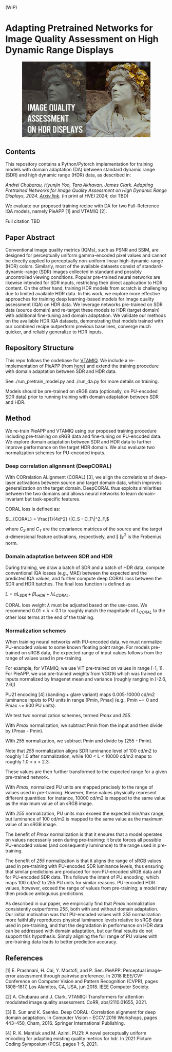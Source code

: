 (WIP)

# Adapting Pretrained Networks for Image Quality Assessment on High Dynamic Range Displays

<p align="center">
    <img src='https://github.com/ch-andrei/HDR-IQA-dom-adapt/blob/main/figures/HVEI2024_123_AndreiChubarau_thumbnail.png' width=400>
</p>

## Contents

This repository contains a Python/Pytorch implementation for training models with domain adaptation (DA)
between standard dynamic range (SDR) and high dynamic range (HDR) data, as  described in:

<i> Andrei Chubarau, Hyunjin Yoo, Tara Akhavan, James Clark.
Adapting Pretrained Networks for Image Quality Assessment on High Dynamic Range Displays, 2024.
<a href="https://arxiv.org/abs/2405.00670">Arxiv link</a>.
</i>
(in print at HVEI 2024; doi TBD)

We evaluate our proposed training recipe with DA for two Full-Reference IQA models, namely PieAPP [1] and VTAMIQ [2].

Full citation TBD

## Paper Abstract

Conventional image quality metrics (IQMs), such as PSNR and SSIM, are designed for perceptually uniform gamma-encoded
pixel values and cannot be directly applied to perceptually non-uniform linear high-dynamic-range (HDR) colors.
Similarly, most of the available datasets consist of standard-dynamic-range (SDR) images collected in standard and
possibly uncontrolled viewing conditions. Popular pre-trained neural networks are likewise intended for SDR inputs,
restricting their direct application to HDR content. On the other hand, training HDR models from scratch is challenging
due to limited available HDR data. In this work, we explore more effective approaches for training deep learning-based
models for image quality assessment (IQA) on HDR data. We leverage networks pre-trained on SDR data (source domain) and
re-target these models to HDR (target domain) with additional fine-tuning and domain adaptation. We validate our
methods on the available HDR IQA datasets, demonstrating that models trained with our combined recipe outperform
previous baselines, converge much quicker, and reliably generalize to HDR inputs.

## Repository Structure

This repo follows the codebase for <a href="https://github.com/ch-andrei/VTAMIQ">VTAMIQ</a>.
We include a re-implementation of PieAPP (from <a href="https://github.com/gfxdisp/pu_pieapp">here</a>) and extend the
training procedure with domain adaptation between SDR and HDR data.

See ./run_pretrain_model.py and ./run_da.py for more details on training.

Models should be pre-trained on sRGB data (optionally, on PU-encoded SDR data) prior to running training
with domain adaptation between SDR and HDR.

## Method

We re-train PieAPP and VTAMIQ using our proposed training procedure including pre-training on sRGB data and fine-tuning
on PU-encoded data. We explore domain adaptation between SDR and HDR data to further improve performance on the
target HDR domain. We also evaluate two normalization schemes for PU-encoded inputs.

### Deep correlation alignment (DeepCORAL)

With CORrelation ALignment (CORAL) [3], we align the correlations of deep-layer activations between source and target
domain data, which improves generalization on the target domain. DeepCORAL thus exploits similarities between the two
domains and allows neural networks to learn domain-invariant but task-specific features.

CORAL loss is defined as:

$`L_{CORAL} = \frac{1}{4d^2} \|C_S - C_T\|^2_F,`$

where $`C_S`$ and $`C_T`$ are the covariance matrices of the source and the target $`d`$-dimensional feature activations,
respectively, and $`\|\ \|^2_F`$ is the Frobenius norm.

### Domain adaptation between SDR and HDR

During training, we draw a batch of SDR and a batch of HDR data, compute conventional IQA losses (e.g., MAE) between
the expected and the predicted IQA values, and further compute deep CORAL loss between the SDR and HDR batches.
The final loss function is defined as

$`L = \alpha L_{SDR} + \beta L_{HDR} + \lambda L_{CORAL}.`$

CORAL loss weight $`\lambda`$ must be adjusted based on the use-case. We recommend $`0.01 < \lambda < 0.1`$ to roughly
match the magnitude of $`L_{CORAL}`$ to the other loss terms at the end of the training.

### Normalization schemes

When training neural networks with PU-encoded data, we must normalize PU-encoded values to some known floating
point range. For models pre-trained on sRGB data, the expected range of input values follows from the range of values
used in pre-training.

For example, for VTAMIQ, we use ViT pre-trained on values in range [-1, 1]. For PieAPP, we use pre-trained weights from
VGG16 which was trained on inputs normalized by Imagenet mean and variance (roughly ranging in [-2.6, 2.6])

PU21 encoding [4] (banding + glare variant) maps 0.005-10000 cd/m2 luminance inputs to PU units in range [Pmin, Pmax]
(e.g., Pmin ~= 0 and Pmax ~= 600 PU units).

We test two normalization schemes, termed _Pmax_ and _255_.

With _Pmax_ normalization, we subtract Pmin from the input and then divide by (Pmax - Pmin).

With _255_ normalization, we subtract Pmin and divide by (255 - Pmin).

Note that _255_ normalization aligns SDR luminance level of 100 cd/m2 to roughly 1.0 after normalization,
while 100 < L < 10000 cd/m2 maps to roughly 1.0 < x < 2.3.

These values are then further transformed to the expected range for a given pre-trained network.

With _Pmax_, normalized PU units are mapped precisely to the range of values used in pre-training.
However, these values physically represent different quantities:
for instance, 10000 cd/m2 is mapped to the same value as the maximum value of an sRGB image.

With _255_ normalization, PU units max exceed the expected min/max range, but luminance of 100 cd/m2 is mapped to
the same value as the maximum value of an sRGB image.

The benefit of _Pmax_ normalization is that it ensures that a model operates on values necessarily seen during
pre-training: it brute forces all possible PU-encoded values (and consequently luminance) to the range used
in pre-training.

The benefit of _255_ normalization is that it aligns the range of sRGB values used in pre-training with PU-encoded
SDR luminance levels, thus ensuring that similar predictions are produced for non-PU-encoded sRGB data and
for PU-encoded SDR data. This follows the intent of PU encoding, which maps 100 cd/m2 to 255 PU units for similar
reasons. PU-encoded HDR values, however, exceed the range of values from pre-training; a model may then produce
ambiguous predictions.

As described in our paper, we empirically find that _Pmax_ normalization consistently outperforms _255_, both with and
without domain adaptation. Our initial motivation was that PU-encoded values with _255_ normalization more faithfully
reproduces physical luminance levels relative to sRGB data used in pre-training, and that the degradation in performance
on HDR data can be addressed with domain adaptation, but our final results do not support this hypothesis. Simply
aligning the full range of PU values with pre-training data leads to better prediction accuracy.

## References

[1] E. Prashnani, H. Cai, Y. Mostofi, and P. Sen. PieAPP: Perceptual image-error assessment through pairwise
preference. In 2018 IEEE/CVF Conference on Computer Vision and Pattern Recognition
(CVPR), pages 1808–1817, Los Alamitos, CA, USA, jun 2018. IEEE Computer Society.

[2] A. Chubarau and J. Clark. VTAMIQ: Transformers for attention modulated image quality assessment.
CoRR, abs/2110.01655, 2021.

[3] B. Sun and K. Saenko. Deep CORAL: Correlation alignment for deep domain adaptation.
In Computer Vision – ECCV 2016 Workshops, pages 443–450, Cham, 2016. Springer International Publishing.

[4] R. K. Mantiuk and M. Azimi. PU21: A novel perceptually uniform encoding for adapting existing quality metrics for
hdr. In 2021 Picture Coding Symposium (PCS), pages 1–5, 2021.
